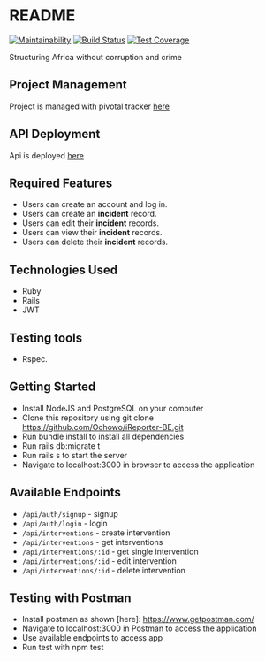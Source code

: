 # README

[![Maintainability](https://api.codeclimate.com/v1/badges/0fbc7ecbc42ea1b9f53a/maintainability)](https://codeclimate.com/github/Ochowo/iReporter-BE/maintainability) [![Build Status](https://travis-ci.com/Ochowo/iReporter-BE.svg?branch=develop)](https://travis-ci.com/Ochowo/iReporter-BE) [![Test Coverage](https://api.codeclimate.com/v1/badges/0fbc7ecbc42ea1b9f53a/test_coverage)](https://codeclimate.com/github/Ochowo/iReporter-BE/test_coverage)

Structuring Africa without corruption and crime

## Project Management
Project is managed with pivotal tracker [here](https://www.pivotaltracker.com/n/projects/2389161)

## API Deployment
Api is deployed [here](https://incident-report-08.herokuapp.com/)

## Required Features
 * Users can create an account and log in. 
 * Users can create an **incident** record.
 * Users can edit their **incident** records.
 * Users can view their **incident** records.
 * Users can delete their **incident** records.
 
 ## Technologies Used
* Ruby
* Rails
* JWT

## Testing tools
* Rspec.

## Getting Started
* Install NodeJS and PostgreSQL on your computer
* Clone this repository using git clone https://github.com/Ochowo/iReporter-BE.git
* Run bundle install to install all dependencies
* Run rails db:migrate t
* Run rails s to start the server
* Navigate to localhost:3000 in browser to access the application

## Available Endpoints
* `/api/auth/signup` - signup
* `/api/auth/login` - login
* `/api/interventions` - create intervention
* `/api/interventions` - get interventions
* `/api/interventions/:id` - get single intervention
* `/api/interventions/:id` -  edit intervention
* `/api/interventions/:id` -  delete intervention

## Testing with Postman
* Install postman as shown [here]: https://www.getpostman.com/
* Navigate to localhost:3000 in Postman to access the application
* Use available endpoints to access app
* Run test with npm test

